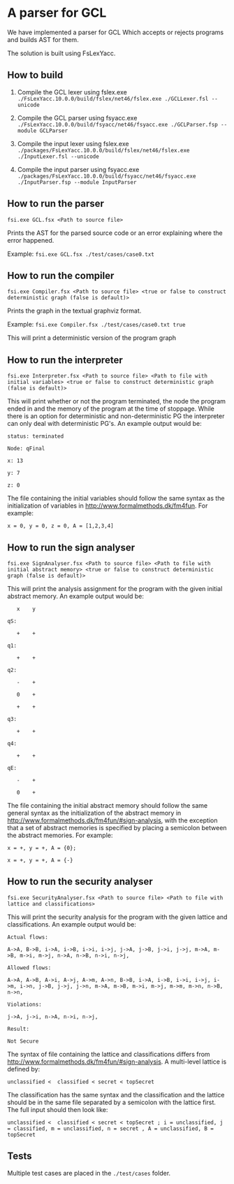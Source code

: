 #  A parser for GCL
We have implemented a parser for GCL Which accepts or rejects programs and builds AST for them. 

The solution is built using FsLexYacc.

## How to build
1. Compile the GCL lexer using fslex.exe
`./FsLexYacc.10.0.0/build/fslex/net46/fslex.exe ./GCLLexer.fsl --unicode`

2. Compile the GCL parser using fsyacc.exe
`./FsLexYacc.10.0.0/build/fsyacc/net46/fsyacc.exe ./GCLParser.fsp --module GCLParser`

3. Compile the input lexer using fslex.exe
`./packages/FsLexYacc.10.0.0/build/fslex/net46/fslex.exe ./InputLexer.fsl --unicode`

4. Compile the input parser using fsyacc.exe
`./packages/FsLexYacc.10.0.0/build/fsyacc/net46/fsyacc.exe ./InputParser.fsp --module InputParser`


## How to run the parser
`fsi.exe GCL.fsx <Path to source file>` 

Prints the AST for the parsed source code or an error explaining where the error happened.

Example:
`fsi.exe GCL.fsx ./test/cases/case0.txt` 

## How to run the compiler
`fsi.exe Compiler.fsx <Path to source file> <true or false to construct deterministic graph (false is default)>` 

Prints the graph in the textual graphviz format.

Example:
`fsi.exe Compiler.fsx ./test/cases/case0.txt true`

This will print a deterministic version of the program graph

## How to run the interpreter
`fsi.exe Interpreter.fsx <Path to source file> <Path to file with initial variables> <true or false to construct deterministic graph (false is default)>`

This will print whether or not the program terminated, the node the program ended in and the memory of the program at the time of stoppage. While there is an option for deterministic and non-deterministic PG the interpreter can only deal with deterministic PG's. An example output would be:

`status: terminated`

`Node: qFinal`

`x: 13`

`y: 7`

`z: 0`

The file containing the initial variables should follow the same syntax as the initialization of variables in http://www.formalmethods.dk/fm4fun. For example:

`x = 0, y = 0, z = 0, A = [1,2,3,4]`

## How to run the sign analyser
`fsi.exe SignAnalyser.fsx <Path to source file> <Path to file with initial abstract memory> <true or false to construct deterministic graph (false is default)>`

This will print the analysis assignment for the program with the given initial abstract memory. An example output would be:

       x    y

`qS:`

       +    +
   
`q1:`

       +    +
    
`q2:`

       -    +
    
       0    +
    
       +    +
    
`q3:`

       +    +
    
`q4:`

       +    +
    
`qE:`

       -    +
    
       0    +


The file containing the initial abstract memory should follow the same general syntax as the initialization of the abstract memory in http://www.formalmethods.dk/fm4fun/#sign-analysis, with the exception that a set of abstract memories is specified by placing a semicolon between the abstract memories. For example:

`x = +, y = +, A = {0};`

`x = +, y = +, A = {-}`

## How to run the security analyser
`fsi.exe SecurityAnalyser.fsx <Path to source file> <Path to file with lattice and classifications>`

This will print the security analysis for the program with the given lattice and classifications. An example output would be:

`Actual flows:`

`A->A, B->B, i->A, i->B, i->i, i->j, j->A, j->B, j->i, j->j, m->A, m->B, m->i, m->j, n->A, n->B, n->i, n->j,`

`Allowed flows:`

`A->A, A->B, A->i, A->j, A->m, A->n, B->B, i->A, i->B, i->i, i->j, i->m, i->n, j->B, j->j, j->n, m->A, m->B, m->i, m->j, m->m, m->n, n->B, n->n,`

`Violations:`

`j->A, j->i, n->A, n->i, n->j,`

`Result:`

`Not Secure`

The syntax of file containing the lattice and classifications differs from http://www.formalmethods.dk/fm4fun/#sign-analysis. A multi-level lattice is defined by:

`unclassified <  classified < secret < topSecret`

The classification has the same syntax and the classification and the lattice should be in the same file separated by a semicolon with the lattice first. The full input should then look like:

`unclassified <  classified < secret < topSecret ; i = unclassified, j = classified, m = unclassified, n = secret , A = unclassified, B = topSecret`

## Tests
Multiple test cases are placed in the `./test/cases` folder.


